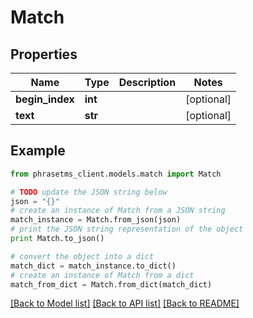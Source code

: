 # Match

## Properties

| Name            | Type    | Description | Notes      |
| --------------- | ------- | ----------- | ---------- |
| **begin_index** | **int** |             | [optional] |
| **text**        | **str** |             | [optional] |

## Example

```python
from phrasetms_client.models.match import Match

# TODO update the JSON string below
json = "{}"
# create an instance of Match from a JSON string
match_instance = Match.from_json(json)
# print the JSON string representation of the object
print Match.to_json()

# convert the object into a dict
match_dict = match_instance.to_dict()
# create an instance of Match from a dict
match_from_dict = Match.from_dict(match_dict)
```

[[Back to Model list]](../README.md#documentation-for-models) [[Back to API list]](../README.md#documentation-for-api-endpoints) [[Back to README]](../README.md)
